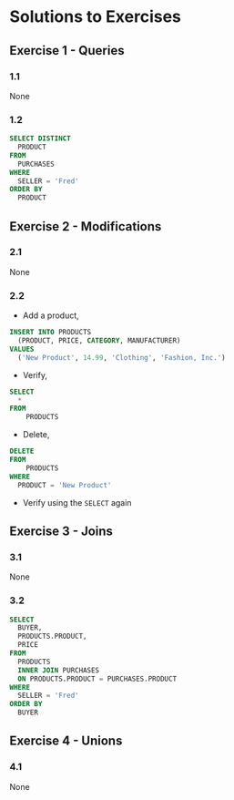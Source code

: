# Solutions to Exercises

## Exercise 1 - Queries

### 1.1 
None

### 1.2
```sql
SELECT DISTINCT
  PRODUCT
FROM
  PURCHASES
WHERE
  SELLER = 'Fred'
ORDER BY
  PRODUCT
```

## Exercise 2 - Modifications

### 2.1 
None

### 2.2
- Add a product,
```sql
INSERT INTO PRODUCTS
  (PRODUCT, PRICE, CATEGORY, MANUFACTURER)
VALUES
  ('New Product', 14.99, 'Clothing', 'Fashion, Inc.')
```
- Verify,
```sql
SELECT 
  *
FROM
	PRODUCTS
```
- Delete,
```sql
DELETE
FROM
	PRODUCTS
WHERE
  PRODUCT = 'New Product'
```
- Verify using the `SELECT` again

## Exercise 3 - Joins

### 3.1 
None

### 3.2
```sql
SELECT
  BUYER,
  PRODUCTS.PRODUCT,
  PRICE
FROM
  PRODUCTS
  INNER JOIN PURCHASES
  ON PRODUCTS.PRODUCT = PURCHASES.PRODUCT
WHERE
  SELLER = 'Fred'
ORDER BY
  BUYER
```

## Exercise 4 - Unions

### 4.1 
None

